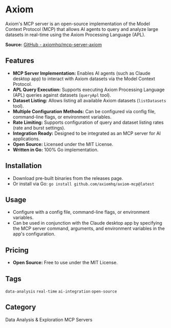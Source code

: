 # Axiom

Axiom's MCP server is an open-source implementation of the Model Context Protocol (MCP) that allows AI agents to query and analyze large datasets in real-time using the Axiom Processing Language (APL).

**Source:** [GitHub - axiomhq/mcp-server-axiom](https://github.com/axiomhq/mcp-server-axiom)

## Features
- **MCP Server Implementation:** Enables AI agents (such as Claude desktop app) to interact with Axiom datasets via the Model Context Protocol.
- **APL Query Execution:** Supports executing Axiom Processing Language (APL) queries against datasets (`queryApl` tool).
- **Dataset Listing:** Allows listing all available Axiom datasets (`listDatasets` tool).
- **Multiple Configuration Methods:** Can be configured via config file, command-line flags, or environment variables.
- **Rate Limiting:** Supports configuration of query and dataset listing rates (rate and burst settings).
- **Integration Ready:** Designed to be integrated as an MCP server for AI applications.
- **Open Source:** Licensed under the MIT License.
- **Written in Go:** 100% Go implementation.

## Installation
- Download pre-built binaries from the releases page.
- Or install via Go: `go install github.com/axiomhq/axiom-mcp@latest`

## Usage
- Configure with a config file, command-line flags, or environment variables.
- Can be used in conjunction with the Claude desktop app by specifying the MCP server command, arguments, and environment variables in the app's configuration.

## Pricing
- **Open Source:** Free to use under the MIT License.

## Tags
`data-analysis` `real-time` `ai-integration` `open-source`

## Category
Data Analysis & Exploration MCP Servers